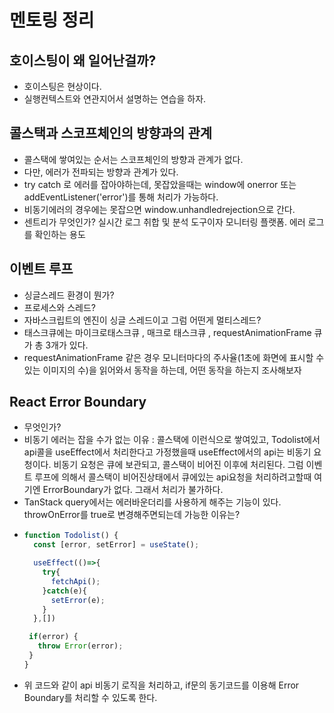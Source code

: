 # 멘토링 정리

## 호이스팅이 왜 일어난걸까?
 - 호이스팅은 현상이다.
 - 실행컨텍스트와 연관지어서 설명하는 연습을 하자.

## 콜스택과 스코프체인의 방향과의 관계
 - 콜스택에 쌓여있는 순서는 스코프체인의 방향과 관계가 없다.
 - 다만, 에러가 전파되는 방향과 관계가 있다.
 - try catch 로 에러를 잡아야하는데, 못잡았을때는 window에 onerror 또는 addEventListener('error')를 통해 처리가 가능하다.
 - 비동기에러의 경우에는 못잡으면 window.unhandledrejection으로 간다.
 - 센트리가 무엇인가? 실시간 로그 취합 및 분석 도구이자 모니터링 플랫폼. 에러 로그를 확인하는 용도


## 이벤트 루프
 - 싱글스레드 환경이 뭔가?
 - 프로세스와 스레드?
 - 자바스크립트의 엔진이 싱글 스레드이고 그럼 어떤게 멀티스레드?
 - 태스크큐에는 마이크로태스크큐 , 매크로 태스크큐 , requestAnimationFrame 큐가 총 3개가 있다.
 - requestAnimationFrame 같은 경우 모니터마다의 주사율(1초에 화면에 표시할 수 있는 이미지의 수)을 읽어와서 동작을 하는데, 어떤 동작을 하는지 조사해보자


## React Error Boundary
- 무엇인가?
- 비동기 에러는 잡을 수가 없는 이유 : 콜스택에 <App /> <ErrorBoundary> <TodoList> 이런식으로 쌓여있고, Todolist에서 api콜을 useEffect에서 처리한다고 가정했을때 useEffect에서의 api는 비동기 요청이다. 비동기 요청은 큐에 보관되고, 콜스택이 비어진 이후에 처리된다. 그럼 이벤트 루프에 의해서 콜스택이 비어진상태에서 큐에있는 api요청을 처리하려고할때 여기엔 ErrorBoundary가 없다. 그래서 처리가 불가하다.
- TanStack query에서는 에러바운더리를 사용하게 해주는 기능이 있다. throwOnError를 true로 변경해주면되는데 가능한 이유는?
- ```typescript
  function Todolist() {
    const [error, setError] = useState();

    useEffect(()=>{
      try{
        fetchApi();
      }catch(e){
        setError(e);
      }
    },[])

   if(error) {
     throw Error(error);
   }
  }
  ```
- 위 코드와 같이 api 비동기 로직을 처리하고, if문의 동기코드를 이용해 Error Boundary를 처리할 수 있도록 한다. 
